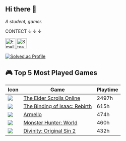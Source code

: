 ## Hi there 👋

<!--
**temraire117/temraire117** is a ✨ _special_ ✨ repository because its `README.md` (this file) appears on your GitHub profile.

Here are some ideas to get you started:

- 🔭 I’m currently working on ...
- 🌱 I’m currently learning ...
- 👯 I’m looking to collaborate on ...
- 🤔 I’m looking for help with ...
- 💬 Ask me about ...
- 📫 How to reach me: ...
- 😄 Pronouns: ...
- ⚡ Fun fact: ...
-->
*A student, gamer.*

CONTECT
 ↓ ↓ ↓

<a href="mailto:temraire117@gmail.com">
  <img src="https://ssl.gstatic.com/ui/v1/icons/mail/rfr/gmail.ico" alt="EmailLink" width=32px>
</a>


<a href="https://steamcommunity.com/profiles/76561198391723816/">
  <img src="https://store.steampowered.com/favicon.ico" alt="SteamProfile" width=32px>
</a>


[![Solved.ac Profile](http://mazassumnida.wtf/api/generate_badge?boj=ljh020517)](https://solved.ac/ljh020517)


## 🎮 Top 5 Most Played Games

| Icon | Game | Playtime |
|------|------|----------|
| ![](https://cdn.cloudflare.steamstatic.com/steam/apps/306130/capsule_184x69.jpg) | [The Elder Scrolls Online](https://store.steampowered.com/app/306130/The_Elder_Scrolls_Online/) | 2497h |
| ![](https://cdn.cloudflare.steamstatic.com/steam/apps/250900/capsule_184x69.jpg) | [The Binding of Isaac: Rebirth](https://store.steampowered.com/app/250900/The_Binding_of_Isaac_Rebirth/) | 615h |
| ![](https://cdn.cloudflare.steamstatic.com/steam/apps/290340/capsule_184x69.jpg) | [Armello](https://store.steampowered.com/app/290340/Armello/) | 474h |
| ![](https://cdn.cloudflare.steamstatic.com/steam/apps/582010/capsule_184x69.jpg) | [Monster Hunter: World](https://store.steampowered.com/app/582010/Monster_Hunter_World/) | 460h |
| ![](https://cdn.cloudflare.steamstatic.com/steam/apps/435150/capsule_184x69.jpg) | [Divinity: Original Sin 2](https://store.steampowered.com/app/435150/Divinity_Original_Sin_2__Definitive_Edition/) | 432h |
